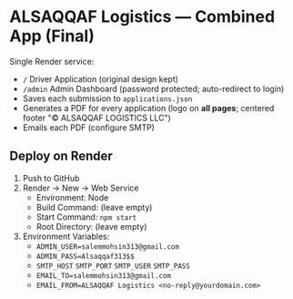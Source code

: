 
# ALSAQQAF Logistics — Combined App (Final)

Single Render service:
- `/` Driver Application (original design kept)
- `/admin` Admin Dashboard (password protected; auto-redirect to login)
- Saves each submission to `applications.json`
- Generates a PDF for every application (logo on **all pages**; centered footer "© ALSAQQAF LOGISTICS LLC")
- Emails each PDF (configure SMTP)

## Deploy on Render
1. Push to GitHub
2. Render → New → Web Service
   - Environment: Node
   - Build Command: (leave empty)
   - Start Command: `npm start`
   - Root Directory: (leave empty)
3. Environment Variables:
   - `ADMIN_USER=salemmohsin313@gmail.com`
   - `ADMIN_PASS=Alsaqqaf313$$`
   - `SMTP_HOST` `SMTP_PORT` `SMTP_USER` `SMTP_PASS`
   - `EMAIL_TO=salemmohsin313@gmail.com`
   - `EMAIL_FROM=ALSAQQAF Logistics <no-reply@yourdomain.com>`
